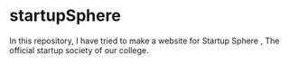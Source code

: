 # startupSphere
In this repository, I have tried to make a website for Startup Sphere , The official startup society of our college.
